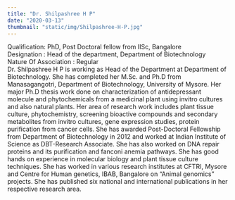 ```yaml
---
title: "Dr. Shilpashree H P"
date: "2020-03-13"
thumbnail: "static/img/Shilpashree-H-P.jpg"
---
```


Qualification: PhD, Post Doctoral fellow from IISc, Bangalore  
Designation : Head of the department, Department of Biotechnology  
Nature Of Association : Regular  
Dr. Shilpashree H P is working as Head of the Department at Department of Biotechnology. She has completed her M.Sc. and Ph.D from Manasagangotri, Department of Biotechnology, University of Mysore. Her major Ph.D thesis work done on characterization of antidepressant molecule and phytochemicals from a medicinal plant using invitro cultures and also natural plants. Her area of research work includes plant tissue culture, phytochemistry, screening bioactive compounds and secondary metabolites from invitro cultures, gene expression studies, protein purification from cancer cells. She has awarded Post-Doctoral Fellowship from Department of Biotechnology in 2012 and worked at Indian Institute of Science as DBT-Research Associate. She has also worked on DNA repair proteins and its purification and fanconi anemia pathways. She has good hands on experience in molecular biology and plant tissue culture techniques. She has worked in various research institutes at CFTRI, Mysore and Centre for Human genetics, IBAB, Bangalore on “Animal genomics” projects. She has published six national and international publications in her respective research area.

